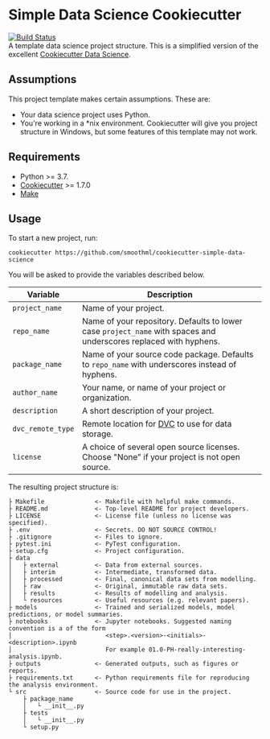 # Simple Data Science Cookiecutter
[![Build Status](https://travis-ci.org/smoothml/cookiecutter-simple-data-science.svg?branch=master)](https://travis-ci.org/smoothml/cookiecutter-simple-data-science)  
A template data science project structure. This is a simplified version of the excellent [Cookiecutter Data Science](https://drivendata.github.io/cookiecutter-data-science).

## Assumptions
This project template makes certain assumptions. These are:
* Your data science project uses Python.
* You're working in a *nix environment. Cookiecutter will give you project structure in Windows, but some features of this template may not work.

## Requirements
* Python >= 3.7.
* [Cookiecutter](https://cookiecutter.readthedocs.io) >= 1.7.0
* [Make](https://www.gnu.org/software/make/)

## Usage
To start a new project, run:
```
cookiecutter https://github.com/smoothml/cookiecutter-simple-data-science
```
You will be asked to provide the variables described below.

| Variable | Description |
| -------- | ----------- |
| `project_name` | Name of your project. |
| `repo_name` | Name of your repository. Defaults to lower case `project_name` with spaces and underscores replaced with hyphens. |
| `package_name` | Name of your source code package. Defaults to `repo_name` with underscores instead of hyphens. |
| `author_name` | Your name, or name of your project or organization. |
| `description` | A short description of your project. |
| `dvc_remote_type` | Remote location for [DVC](https://dvc.org/) to use for data storage. |
| `license` | A choice of several open source licenses. Choose "None" if your project is not open source. |

The resulting project structure is:
```
├ Makefile              <- Makefile with helpful make commands.
├ README.md             <- Top-level README for project developers.
├ LICENSE               <- License file (unless no license was specified).
├ .env                  <- Secrets. DO NOT SOURCE CONTROL!
├ .gitignore            <- Files to ignore.
├ pytest.ini            <- PyTest configuration.
├ setup.cfg             <- Project configuration.
├ data
│   ├ external          <- Data from external sources.
│   ├ interim           <- Intermediate, transformed data.
│   ├ processed         <- Final, canonical data sets from modelling.
│   ├ raw               <- Original, immutable raw data sets.
│   ├ results           <- Results of modelling and analysis.
│   └ resources         <- Useful resources (e.g. relevant papers).
├ models                <- Trained and serialized models, model predictions, or model summaries.
├ notebooks             <- Jupyter notebooks. Suggested naming convention is a of the form
│                          <step>.<version>-<initials>-<description>.ipynb
│                          For example 01.0-PH-really-interesting-analysis.ipynb.
├ outputs               <- Generated outputs, such as figures or reports.
├ requirements.txt      <- Python requirements file for reproducing the analysis environment. 
└ src                   <- Source code for use in the project.
    ├ package_name
    │   └ __init__.py
    ├ tests
    │   └ __init__.py
    └ setup.py
```
